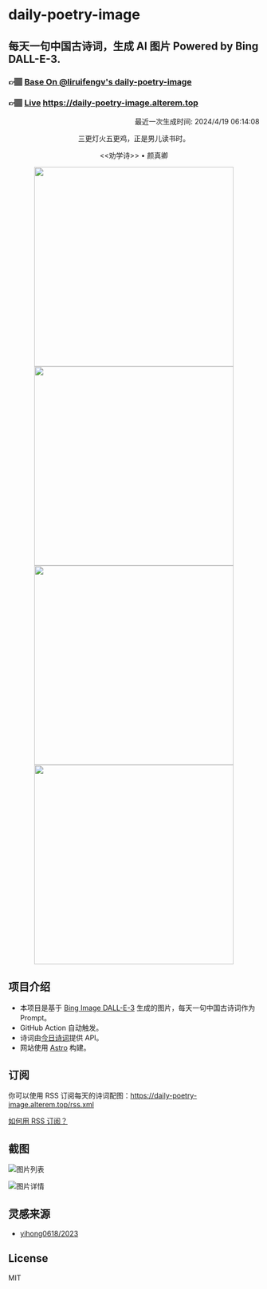 
# daily-poetry-image

## 每天一句中国古诗词，生成 AI 图片 Powered by Bing DALL-E-3.

### 👉🏽 [Base On @liruifengv's daily-poetry-image](https://github.com/liruifengv/daily-poetry-image)

### 👉🏽 [Live](https://daily-poetry-image.alterem.top/) https://daily-poetry-image.alterem.top

<p align="right">
  最近一次生成时间: 2024/4/19 06:14:08
</p>
<p align="center">
三更灯火五更鸡，正是男儿读书时。
</p>
<p align="center">
<<劝学诗>> • 颜真卿
</p>
<p align="center">
<img src="https://tse4.mm.bing.net/th/id/OIG4.TFR660xDpK7l36XaJ6Pb" height="400" width="400" />
<img src="https://tse2.mm.bing.net/th/id/OIG4.iB1LSRjB8mfKUQuu9jFD" height="400" width="400" />
<img src="https://tse3.mm.bing.net/th/id/OIG4.x35cOaz4.mfq7G_7iksA" height="400" width="400" />
<img src="https://tse3.mm.bing.net/th/id/OIG4.tozWlp727HZq4H485Asy" height="400" width="400" />
</p>

## 项目介绍

-   本项目是基于 [Bing Image DALL-E-3](https://www.bing.com/images/create) 生成的图片，每天一句中国古诗词作为 Prompt。
-   GitHub Action 自动触发。
-   诗词由[今日诗词](https://www.jinrishici.com/)提供 API。
-   网站使用 [Astro](https://astro.build) 构建。

## 订阅

你可以使用 RSS 订阅每天的诗词配图：https://daily-poetry-image.alterem.top/rss.xml

[如何用 RSS 订阅？](https://zhuanlan.zhihu.com/p/55026716)

## 截图

![图片列表](./screenshots/Snipaste_2023-12-28_21-00-26.png)

![图片详情](./screenshots/Snipaste_2023-12-28_21-00-53.png)

## 灵感来源

-   [yihong0618/2023](https://github.com/yihong0618/2023)

## License

MIT
